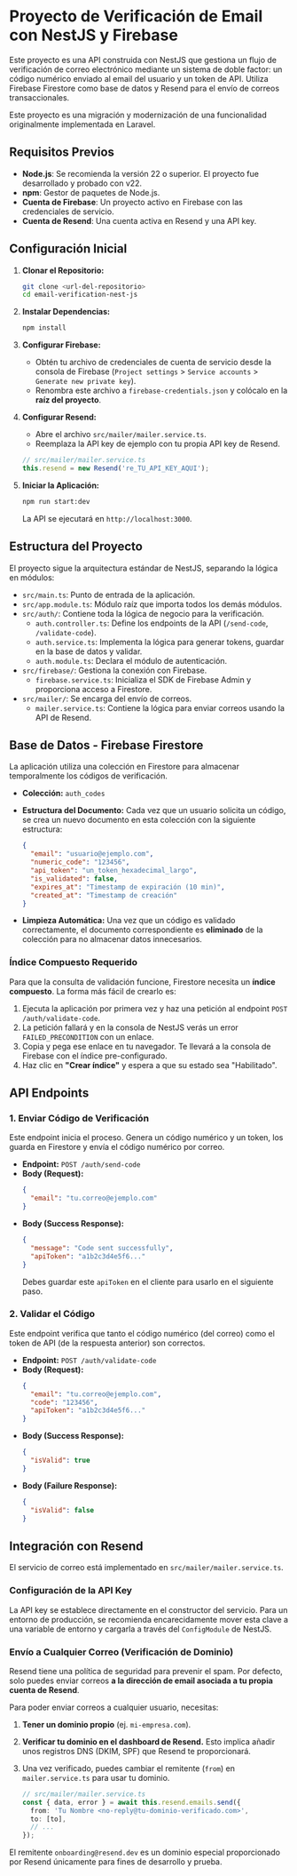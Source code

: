 # Proyecto de Verificación de Email con NestJS y Firebase

Este proyecto es una API construida con NestJS que gestiona un flujo de verificación de correo electrónico mediante un sistema de doble factor: un código numérico enviado al email del usuario y un token de API. Utiliza Firebase Firestore como base de datos y Resend para el envío de correos transaccionales.

Este proyecto es una migración y modernización de una funcionalidad originalmente implementada en Laravel.

## Requisitos Previos

- **Node.js**: Se recomienda la versión 22 o superior. El proyecto fue desarrollado y probado con v22.
- **npm**: Gestor de paquetes de Node.js.
- **Cuenta de Firebase**: Un proyecto activo en Firebase con las credenciales de servicio.
- **Cuenta de Resend**: Una cuenta activa en Resend y una API key.

## Configuración Inicial

1.  **Clonar el Repositorio:**
    ```bash
    git clone <url-del-repositorio>
    cd email-verification-nest-js
    ```

2.  **Instalar Dependencias:**
    ```bash
    npm install
    ```

3.  **Configurar Firebase:**
    -   Obtén tu archivo de credenciales de cuenta de servicio desde la consola de Firebase (`Project settings` > `Service accounts` > `Generate new private key`).
    -   Renombra este archivo a `firebase-credentials.json` y colócalo en la **raíz del proyecto**.

4.  **Configurar Resend:**
    -   Abre el archivo `src/mailer/mailer.service.ts`.
    -   Reemplaza la API key de ejemplo con tu propia API key de Resend.
    ```typescript
    // src/mailer/mailer.service.ts
    this.resend = new Resend('re_TU_API_KEY_AQUI');
    ```

5.  **Iniciar la Aplicación:**
    ```bash
    npm run start:dev
    ```
    La API se ejecutará en `http://localhost:3000`.

## Estructura del Proyecto

El proyecto sigue la arquitectura estándar de NestJS, separando la lógica en módulos:

-   `src/main.ts`: Punto de entrada de la aplicación.
-   `src/app.module.ts`: Módulo raíz que importa todos los demás módulos.
-   `src/auth/`: Contiene toda la lógica de negocio para la verificación.
    -   `auth.controller.ts`: Define los endpoints de la API (`/send-code`, `/validate-code`).
    -   `auth.service.ts`: Implementa la lógica para generar tokens, guardar en la base de datos y validar.
    -   `auth.module.ts`: Declara el módulo de autenticación.
-   `src/firebase/`: Gestiona la conexión con Firebase.
    -   `firebase.service.ts`: Inicializa el SDK de Firebase Admin y proporciona acceso a Firestore.
-   `src/mailer/`: Se encarga del envío de correos.
    -   `mailer.service.ts`: Contiene la lógica para enviar correos usando la API de Resend.

## Base de Datos - Firebase Firestore

La aplicación utiliza una colección en Firestore para almacenar temporalmente los códigos de verificación.

-   **Colección:** `auth_codes`

-   **Estructura del Documento:** Cada vez que un usuario solicita un código, se crea un nuevo documento en esta colección con la siguiente estructura:
    ```json
    {
      "email": "usuario@ejemplo.com",
      "numeric_code": "123456",
      "api_token": "un_token_hexadecimal_largo",
      "is_validated": false,
      "expires_at": "Timestamp de expiración (10 min)",
      "created_at": "Timestamp de creación"
    }
    ```
-   **Limpieza Automática:** Una vez que un código es validado correctamente, el documento correspondiente es **eliminado** de la colección para no almacenar datos innecesarios.

### Índice Compuesto Requerido

Para que la consulta de validación funcione, Firestore necesita un **índice compuesto**. La forma más fácil de crearlo es:

1.  Ejecuta la aplicación por primera vez y haz una petición al endpoint `POST /auth/validate-code`.
2.  La petición fallará y en la consola de NestJS verás un error `FAILED_PRECONDITION` con un enlace.
3.  Copia y pega ese enlace en tu navegador. Te llevará a la consola de Firebase con el índice pre-configurado.
4.  Haz clic en **"Crear índice"** y espera a que su estado sea "Habilitado".

## API Endpoints

### 1. Enviar Código de Verificación

Este endpoint inicia el proceso. Genera un código numérico y un token, los guarda en Firestore y envía el código numérico por correo.

-   **Endpoint:** `POST /auth/send-code`
-   **Body (Request):**
    ```json
    {
      "email": "tu.correo@ejemplo.com"
    }
    ```
-   **Body (Success Response):**
    ```json
    {
      "message": "Code sent successfully",
      "apiToken": "a1b2c3d4e5f6..."
    }
    ```
    Debes guardar este `apiToken` en el cliente para usarlo en el siguiente paso.

### 2. Validar el Código

Este endpoint verifica que tanto el código numérico (del correo) como el token de API (de la respuesta anterior) son correctos.

-   **Endpoint:** `POST /auth/validate-code`
-   **Body (Request):**
    ```json
    {
      "email": "tu.correo@ejemplo.com",
      "code": "123456",
      "apiToken": "a1b2c3d4e5f6..."
    }
    ```
-   **Body (Success Response):**
    ```json
    {
      "isValid": true
    }
    ```
-   **Body (Failure Response):**
    ```json
    {
      "isValid": false
    }
    ```

## Integración con Resend

El servicio de correo está implementado en `src/mailer/mailer.service.ts`.

### Configuración de la API Key

La API key se establece directamente en el constructor del servicio. Para un entorno de producción, se recomienda encarecidamente mover esta clave a una variable de entorno y cargarla a través del `ConfigModule` de NestJS.

### Envío a Cualquier Correo (Verificación de Dominio)

Resend tiene una política de seguridad para prevenir el spam. Por defecto, solo puedes enviar correos **a la dirección de email asociada a tu propia cuenta de Resend**.

Para poder enviar correos a cualquier usuario, necesitas:

1.  **Tener un dominio propio** (ej. `mi-empresa.com`).
2.  **Verificar tu dominio en el dashboard de Resend.** Esto implica añadir unos registros DNS (DKIM, SPF) que Resend te proporcionará.
3.  Una vez verificado, puedes cambiar el remitente (`from`) en `mailer.service.ts` para usar tu dominio.

    ```typescript
    // src/mailer/mailer.service.ts
    const { data, error } = await this.resend.emails.send({
      from: 'Tu Nombre <no-reply@tu-dominio-verificado.com>',
      to: [to],
      // ...
    });
    ```
El remitente `onboarding@resend.dev` es un dominio especial proporcionado por Resend únicamente para fines de desarrollo y prueba.